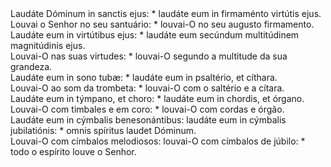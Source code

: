 <div class="col-sm-6 dropcap text-justify">Laudáte Dóminum in sanctis ejus: * laudáte eum in firmaménto virtútis ejus.</div>
<div class="col-sm-6 dropcap text-justify">Louvai o Senhor no seu santuário: * louvai-O no seu augusto firmamento.</div>
<div class="col-sm-6 text-justify">Laudáte eum in virtútibus ejus: * laudáte eum secúndum multitúdinem magnitúdinis ejus.</div>
<div class="col-sm-6 text-justify">Louvai-O nas suas virtudes: * louvai-O segundo a multitude da sua grandeza.</div>
<div class="col-sm-6 text-justify">Laudáte eum in sono tubæ: * laudáte eum in psaltério, et cíthara.</div>
<div class="col-sm-6 text-justify">Louvai-O ao som da trombeta: * louvai-O com o saltério e a cítara.</div>
<div class="col-sm-6 text-justify">Laudáte eum in týmpano, et choro: * laudáte eum in chordis, et órgano.</div>
<div class="col-sm-6 text-justify">Louvai-O com timbales e em coro: * louvai-O com cordas e órgão.</div>
<div class="col-sm-6 text-justify">Laudáte eum in cýmbalis benesonántibus: laudáte eum in cýmbalis jubilatiónis: * omnis spíritus laudet Dóminum.</div>
<div class="col-sm-6 text-justify">Louvai-O com címbalos melodiosos: louvai-O com címbalos de júbilo: * todo o espírito louve o Senhor.</div>
